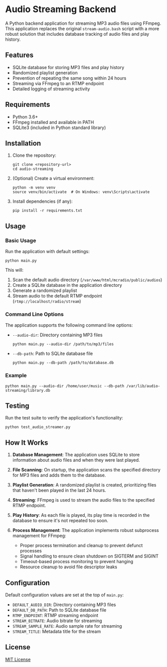 # Audio Streaming Backend

A Python backend application for streaming MP3 audio files using FFmpeg. This application replaces the original `stream-audio.bash` script with a more robust solution that includes database tracking of audio files and play history.

## Features

- SQLite database for storing MP3 files and play history
- Randomized playlist generation
- Prevention of repeating the same song within 24 hours
- Streaming via FFmpeg to an RTMP endpoint
- Detailed logging of streaming activity

## Requirements

- Python 3.6+
- FFmpeg installed and available in PATH
- SQLite3 (included in Python standard library)

## Installation

1. Clone the repository:
   ```
   git clone <repository-url>
   cd audio-streaming
   ```

2. (Optional) Create a virtual environment:
   ```
   python -m venv venv
   source venv/bin/activate  # On Windows: venv\Scripts\activate
   ```

3. Install dependencies (if any):
   ```
   pip install -r requirements.txt
   ```

## Usage

### Basic Usage

Run the application with default settings:

```
python main.py
```

This will:
1. Scan the default audio directory (`/var/www/html/mcradio/public/audios`)
2. Create a SQLite database in the application directory
3. Generate a randomized playlist
4. Stream audio to the default RTMP endpoint (`rtmp://localhost/radio/stream`)

### Command Line Options

The application supports the following command line options:

- `--audio-dir`: Directory containing MP3 files
  ```
  python main.py --audio-dir /path/to/mp3/files
  ```

- `--db-path`: Path to SQLite database file
  ```
  python main.py --db-path /path/to/database.db
  ```

### Example

```
python main.py --audio-dir /home/user/music --db-path /var/lib/audio-streaming/library.db
```

## Testing

Run the test suite to verify the application's functionality:

```
python test_audio_streamer.py
```

## How It Works

1. **Database Management**: The application uses SQLite to store information about audio files and when they were last played.

2. **File Scanning**: On startup, the application scans the specified directory for MP3 files and adds them to the database.

3. **Playlist Generation**: A randomized playlist is created, prioritizing files that haven't been played in the last 24 hours.

4. **Streaming**: FFmpeg is used to stream the audio files to the specified RTMP endpoint.

5. **Play History**: As each file is played, its play time is recorded in the database to ensure it's not repeated too soon.

6. **Process Management**: The application implements robust subprocess management for FFmpeg:
   - Proper process termination and cleanup to prevent defunct processes
   - Signal handling to ensure clean shutdown on SIGTERM and SIGINT
   - Timeout-based process monitoring to prevent hanging
   - Resource cleanup to avoid file descriptor leaks

## Configuration

Default configuration values are set at the top of `main.py`:

- `DEFAULT_AUDIO_DIR`: Directory containing MP3 files
- `DEFAULT_DB_PATH`: Path to SQLite database file
- `RTMP_ENDPOINT`: RTMP streaming endpoint
- `STREAM_BITRATE`: Audio bitrate for streaming
- `STREAM_SAMPLE_RATE`: Audio sample rate for streaming
- `STREAM_TITLE`: Metadata title for the stream

## License

[MIT License](LICENSE)
